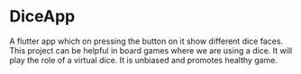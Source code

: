 # DiceApp
A flutter app which on pressing the button on it show different dice faces. This project can be helpful in board games where we are using a dice. It will play the role of a virtual dice. It is unbiased and promotes healthy game.
